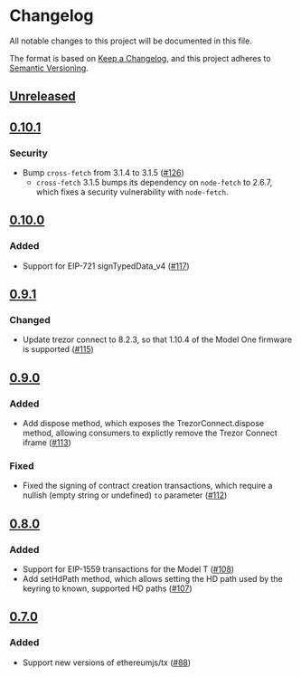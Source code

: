 # Changelog
All notable changes to this project will be documented in this file.

The format is based on [Keep a Changelog](https://keepachangelog.com/en/1.0.0/),
and this project adheres to [Semantic Versioning](https://semver.org/spec/v2.0.0.html).

## [Unreleased]

## [0.10.1]
### Security
- Bump `cross-fetch` from 3.1.4 to 3.1.5 ([#126](https://github.com/MetaMask/eth-trezor-keyring/pull/126))
  - `cross-fetch` 3.1.5 bumps its dependency on `node-fetch` to 2.6.7, which fixes a security vulnerability with `node-fetch`.

## [0.10.0]
### Added
- Support for EIP-721 signTypedData_v4 ([#117](https://github.com/MetaMask/eth-trezor-keyring/pull/117))

## [0.9.1]
### Changed
- Update trezor connect to 8.2.3, so that 1.10.4 of the Model One firmware is supported ([#115](https://github.com/MetaMask/eth-trezor-keyring/pull/115))

## [0.9.0]
### Added
- Add dispose method, which exposes the TrezorConnect.dispose method, allowing consumers to explictly remove the Trezor Connect iframe ([#113](https://github.com/MetaMask/eth-trezor-keyring/pull/13))

### Fixed
- Fixed the signing of contract creation transactions, which require a nullish (empty string or undefined) `to` parameter ([#112](https://github.com/MetaMask/eth-trezor-keyring/pull/112))

## [0.8.0]
### Added
- Support for EIP-1559 transactions for the Model T ([#108](https://github.com/MetaMask/eth-trezor-keyring/pull/108))
- Add setHdPath method, which allows setting the HD path used by the keyring to known, supported HD paths ([#107](https://github.com/MetaMask/eth-trezor-keyring/pull/107))

## [0.7.0]
### Added
- Support new versions of ethereumjs/tx ([#88](https://github.com/MetaMask/eth-trezor-keyring/pull/88))

[Unreleased]: https://github.com/MetaMask/eth-trezor-keyring/compare/v0.10.1...HEAD
[0.10.1]: https://github.com/MetaMask/eth-trezor-keyring/compare/v0.10.0...v0.10.1
[0.10.0]: https://github.com/MetaMask/eth-trezor-keyring/compare/v0.9.1...v0.10.0
[0.9.1]: https://github.com/MetaMask/eth-trezor-keyring/compare/v0.9.0...v0.9.1
[0.9.0]: https://github.com/MetaMask/eth-trezor-keyring/compare/v0.8.0...v0.9.0
[0.8.0]: https://github.com/MetaMask/eth-trezor-keyring/compare/v0.7.0...v0.8.0
[0.7.0]: https://github.com/MetaMask/eth-trezor-keyring/releases/tag/v0.7.0
